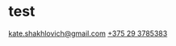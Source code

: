 # test
[kate.shakhlovich@gmail.com](mailto:kate.shakhlovich@gmail.com)
[+375 29 3785383](tel:+375293785383)